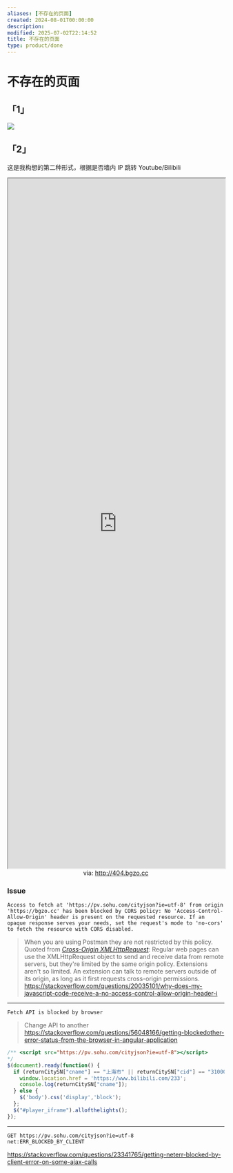 ```yaml
---
aliases: [不存在的页面]
created: 2024-08-01T00:00:00
description: 
modified: 2025-07-02T22:14:52
title: 不存在的页面
type: product/done
---
```


# 不存在的页面

## 「1」

![](https://raw.githack.com/bGZo/assets/dev/2025/1751465395381.png)

## 「2」

这是我构想的第二种形式，根据是否墙内 IP 跳转 Youtube/Bilibili

<iframe src='http://404.bgzo.cc' style='height:40vh;width:100%' class='iframe-radius' allow='fullscreen'></iframe>
<center>via: <a href='http://404.bgzo.cc' target='_blank' class='external-link'>http://404.bgzo.cc</a></center>

### Issue

```shell
Access to fetch at 'https://pv.sohu.com/cityjson?ie=utf-8' from origin 'https://bgzo.cc' has been blocked by CORS policy: No 'Access-Control-Allow-Origin' header is present on the requested resource. If an opaque response serves your needs, set the request's mode to 'no-cors' to fetch the resource with CORS disabled.
```

> When you are using Postman they are not restricted by this policy. Quoted from *[Cross-Origin XMLHttpRequest](https://developer.chrome.com/docs/extensions/mv2/xhr/)*:
> Regular web pages can use the XMLHttpRequest object to send and receive data from remote servers, but they're limited by the same origin policy. Extensions aren't so limited. An extension can talk to remote servers outside of its origin, as long as it first requests cross-origin permissions.
> https://stackoverflow.com/questions/20035101/why-does-my-javascript-code-receive-a-no-access-control-allow-origin-header-i

---

```shell
Fetch API is blocked by browser
```

> Change API to another
> https://stackoverflow.com/questions/56048166/getting-blockedother-error-status-from-the-browser-in-angular-application

```js
/** <script src="https://pv.sohu.com/cityjson?ie=utf-8"></script>
*/
$(document).ready(function() {
  if (returnCitySN["cname"] == "上海市" || returnCitySN["cid"] == "310000" || returnCitySN["cname"] == "北京市") {
	window.location.href = 'https://www.bilibili.com/233';
	console.log(returnCitySN["cname"]);
  } else {
	$('body').css('display','block');
  };
  $("#player_iframe").allofthelights();
});
```

---

```shell
GET https://pv.sohu.com/cityjson?ie=utf-8
net:ERR_BLOCKED_BY_CLIENT
```

https://stackoverflow.com/questions/23341765/getting-neterr-blocked-by-client-error-on-some-ajax-calls
